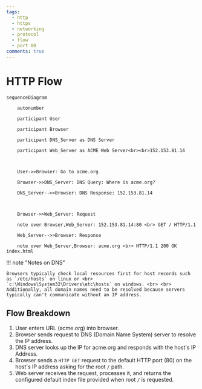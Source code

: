 ```yaml
---
tags:
  - http
  - https
  - networking
  - protocol
  - flow
  - port 80
comments: true
---
```


# HTTP Flow

``` mermaid
sequenceDiagram

    autonumber

    participant User

    participant Browser

    participant DNS_Server as DNS Server

    participant Web_Server as ACME Web Server<br><br>152.153.81.14

  

    User->>Browser: Go to acme.org

    Browser->>DNS_Server: DNS Query: Where is acme.org?

    DNS_Server-->>Browser: DNS Response: 152.153.81.14

  

    Browser->>Web_Server: Request

    note over Browser,Web_Server: 152.153.81.14:80 <br> GET / HTTP/1.1

    Web_Server-->>Browser: Response

    note over Web_Server,Browser: acme.org <br> HTTP/1.1 200 OK index.html
``` 
!!! note "Notes on DNS"

	Browsers typically check local resources first for host records such as `/etc/hosts` on linux or <br> `c:\Windows\System32\Drivers\etc\hosts` on windows. <br> <br> Additionally, all domain names need to be resolved because servers typically can't communicate without an IP address. 

## Flow Breakdown

1. User enters URL (acme.org) into browser.
2. Browser sends request to DNS (Domain Name System) server to resolve the IP address. 
3. DNS server looks up the IP for acme.org and responds with the host's IP Address. 
4. Browser sends a `HTTP GET` request to the default HTTP port (80) on the host's IP address asking for the root `/` path. 
5. Web server receives the request, processes it, and returns the configured default index file provided when root `/` is requested. 
